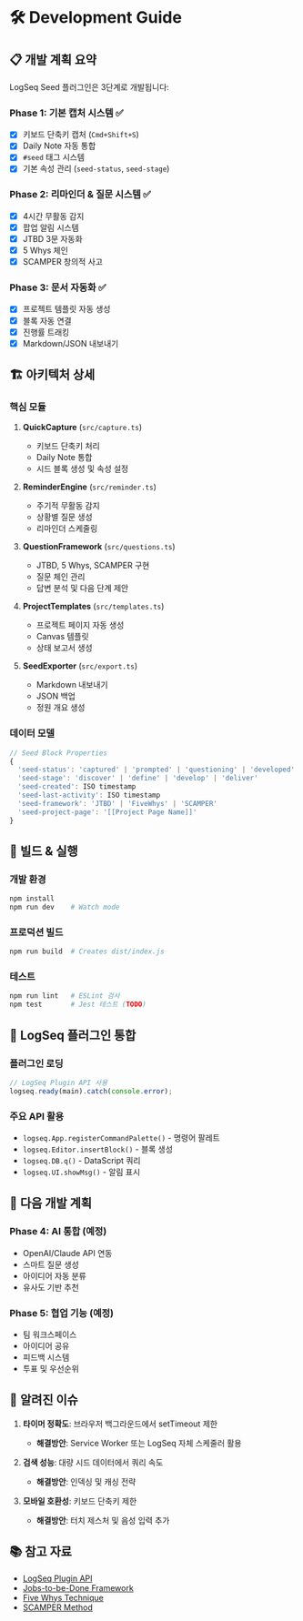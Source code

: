 # 🛠️ Development Guide

## 📋 개발 계획 요약

LogSeq Seed 플러그인은 3단계로 개발됩니다:

### Phase 1: 기본 캡처 시스템 ✅
- [x] 키보드 단축키 캡처 (`Cmd+Shift+S`)
- [x] Daily Note 자동 통합
- [x] `#seed` 태그 시스템
- [x] 기본 속성 관리 (`seed-status`, `seed-stage`)

### Phase 2: 리마인더 & 질문 시스템 ✅
- [x] 4시간 무활동 감지
- [x] 팝업 알림 시스템
- [x] JTBD 3문 자동화
- [x] 5 Whys 체인
- [x] SCAMPER 창의적 사고

### Phase 3: 문서 자동화 ✅
- [x] 프로젝트 템플릿 자동 생성
- [x] 블록 자동 연결
- [x] 진행률 트래킹
- [x] Markdown/JSON 내보내기

## 🏗️ 아키텍처 상세

### 핵심 모듈
1. **QuickCapture** (`src/capture.ts`)
   - 키보드 단축키 처리
   - Daily Note 통합
   - 시드 블록 생성 및 속성 설정

2. **ReminderEngine** (`src/reminder.ts`)
   - 주기적 무활동 감지
   - 상황별 질문 생성
   - 리마인더 스케줄링

3. **QuestionFramework** (`src/questions.ts`)
   - JTBD, 5 Whys, SCAMPER 구현
   - 질문 체인 관리
   - 답변 분석 및 다음 단계 제안

4. **ProjectTemplates** (`src/templates.ts`)
   - 프로젝트 페이지 자동 생성
   - Canvas 템플릿
   - 상태 보고서 생성

5. **SeedExporter** (`src/export.ts`)
   - Markdown 내보내기
   - JSON 백업
   - 정원 개요 생성

### 데이터 모델

```typescript
// Seed Block Properties
{
  'seed-status': 'captured' | 'prompted' | 'questioning' | 'developed' | 'project'
  'seed-stage': 'discover' | 'define' | 'develop' | 'deliver'
  'seed-created': ISO timestamp
  'seed-last-activity': ISO timestamp
  'seed-framework': 'JTBD' | 'FiveWhys' | 'SCAMPER'
  'seed-project-page': '[[Project Page Name]]'
}
```

## 🚀 빌드 & 실행

### 개발 환경
```bash
npm install
npm run dev    # Watch mode
```

### 프로덕션 빌드
```bash
npm run build  # Creates dist/index.js
```

### 테스트
```bash
npm run lint   # ESLint 검사
npm test       # Jest 테스트 (TODO)
```

## 🔧 LogSeq 플러그인 통합

### 플러그인 로딩
```javascript
// LogSeq Plugin API 사용
logseq.ready(main).catch(console.error);
```

### 주요 API 활용
- `logseq.App.registerCommandPalette()` - 명령어 팔레트
- `logseq.Editor.insertBlock()` - 블록 생성
- `logseq.DB.q()` - DataScript 쿼리
- `logseq.UI.showMsg()` - 알림 표시

## 🎯 다음 개발 계획

### Phase 4: AI 통합 (예정)
- OpenAI/Claude API 연동
- 스마트 질문 생성
- 아이디어 자동 분류
- 유사도 기반 추천

### Phase 5: 협업 기능 (예정)
- 팀 워크스페이스
- 아이디어 공유
- 피드백 시스템
- 투표 및 우선순위

## 🐛 알려진 이슈

1. **타이머 정확도**: 브라우저 백그라운드에서 setTimeout 제한
   - **해결방안**: Service Worker 또는 LogSeq 자체 스케줄러 활용

2. **검색 성능**: 대량 시드 데이터에서 쿼리 속도
   - **해결방안**: 인덱싱 및 캐싱 전략

3. **모바일 호환성**: 키보드 단축키 제한
   - **해결방안**: 터치 제스처 및 음성 입력 추가

## 📚 참고 자료

- [LogSeq Plugin API](https://plugins-doc.logseq.com/)
- [Jobs-to-be-Done Framework](https://hbr.org/2016/09/know-your-customers-jobs-to-be-done)
- [Five Whys Technique](https://en.wikipedia.org/wiki/Five_whys)
- [SCAMPER Method](https://en.wikipedia.org/wiki/SCAMPER)